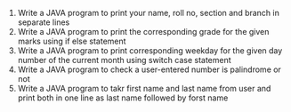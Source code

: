 1) Write a JAVA program to print your name, roll no, section and branch in separate lines
2) Write a JAVA program to print the corresponding grade for the given marks using if else statement
3) Write a JAVA program to print corresponding weekday for the given day number of the current month using switch case statement 
4) Write a JAVA program to check a user-entered number is palindrome or not
5) Write a JAVA program to takr first name and last name from user and print both in one line as last name followed by forst name 
